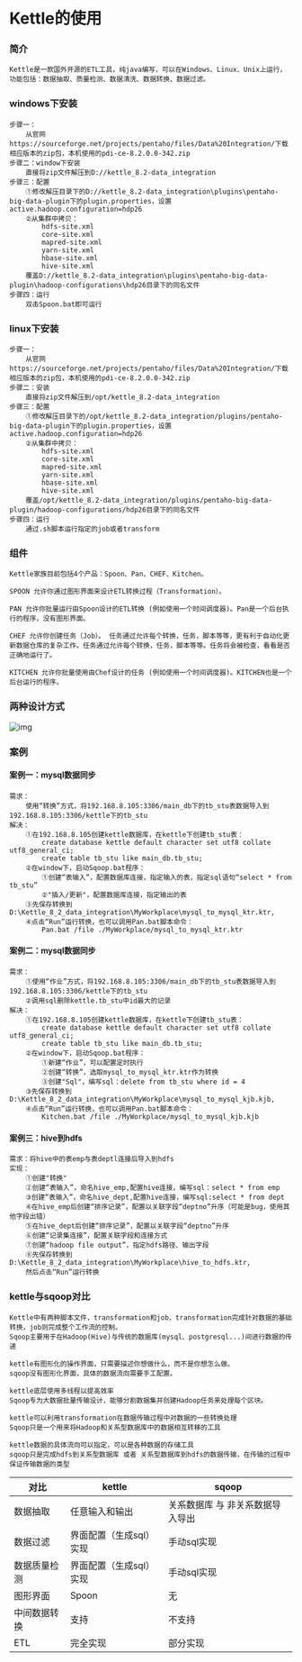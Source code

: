 # Kettle的使用

### 简介

```
Kettle是一款国外开源的ETL工具，纯java编写，可以在Windows、Linux、Unix上运行，功能包括：数据抽取、质量检测、数据清洗、数据转换、数据过滤。
```

### windows下安装

```
步骤一：
	从官网https://sourceforge.net/projects/pentaho/files/Data%20Integration/下载相应版本的zip包，本机使用的pdi-ce-8.2.0.0-342.zip
步骤二：window下安装
	直接将zip文件解压到D://kettle_8.2-data_integration
步骤三：配置
	①修改解压目录下的D://kettle_8.2-data_integration\plugins\pentaho-big-data-plugin下的plugin.properties，设置active.hadoop.configuration=hdp26
	②从集群中拷贝：
    	hdfs-site.xml
    	core-site.xml
    	mapred-site.xml
    	yarn-site.xml
    	hbase-site.xml
    	hive-site.xml
    覆盖D://kettle_8.2-data_integration\plugins\pentaho-big-data-plugin\hadoop-configurations\hdp26目录下的同名文件
步骤四：运行
	双击Spoon.bat即可运行
```

### linux下安装

```
步骤一：
	从官网https://sourceforge.net/projects/pentaho/files/Data%20Integration/下载相应版本的zip包，本机使用的pdi-ce-8.2.0.0-342.zip
步骤二：安装
	直接将zip文件解压到/opt/kettle_8.2-data_integration
步骤三：配置
	①修改解压目录下的/opt/kettle_8.2-data_integration/plugins/pentaho-big-data-plugin下的plugin.properties，设置active.hadoop.configuration=hdp26
	②从集群中拷贝：
    	hdfs-site.xml
    	core-site.xml
    	mapred-site.xml
    	yarn-site.xml
    	hbase-site.xml
    	hive-site.xml
    覆盖/opt/kettle_8.2-data_integration/plugins/pentaho-big-data-plugin/hadoop-configurations/hdp26目录下的同名文件
步骤四：运行
	通过.sh脚本运行指定的job或者transform
```

### 组件

```
Kettle家族目前包括4个产品：Spoon、Pan、CHEF、Kitchen。

SPOON 允许你通过图形界面来设计ETL转换过程（Transformation）。

PAN 允许你批量运行由Spoon设计的ETL转换 (例如使用一个时间调度器)。Pan是一个后台执行的程序，没有图形界面。

CHEF 允许你创建任务（Job）。 任务通过允许每个转换，任务，脚本等等，更有利于自动化更新数据仓库的复杂工作。任务通过允许每个转换，任务，脚本等等。任务将会被检查，看看是否正确地运行了。

KITCHEN 允许你批量使用由Chef设计的任务 (例如使用一个时间调度器)。KITCHEN也是一个后台运行的程序。
```

### 两种设计方式

![img](file:///C:\Users\Administrator\AppData\Local\Temp\ksohtml87540\wps1.png)

### 案例

#### 案例一：mysql数据同步

```
需求：
	使用“转换”方式，将192.168.8.105:3306/main_db下的tb_stu表数据导入到192.168.8.105:3306/kettle下的tb_stu
解决：
	①在192.168.8.105创建kettle数据库，在kettle下创建tb_stu表：
		create database kettle default character set utf8 collate utf8_general_ci;
		create table tb_stu like main_db.tb_stu;
	②在window下，启动Sqoop.bat程序：
		①创建“表输入”，配置数据库连接，指定输入的表，指定sql语句“select * from tb_stu”
		②"插入/更新"，配置数据库连接，指定输出的表
	③先保存转换到D:\Kettle_8_2_data_integration\MyWorkplace\mysql_to_mysql_ktr.ktr,
	④点击“Run”运行转换，也可以调用Pan.bat脚本命令：
		Pan.bat /file ./MyWorkplace/mysql_to_mysql_ktr.ktr
```

#### 案例二：mysql数据同步

```
需求：
	①使用“作业”方式，将192.168.8.105:3306/main_db下的tb_stu表数据导入到192.168.8.105:3306/kettle下的tb_stu
	②调用sql删除kettle.tb_stu中id最大的记录
解决：
	①在192.168.8.105创建kettle数据库，在kettle下创建tb_stu表：
		create database kettle default character set utf8 collate utf8_general_ci;
		create table tb_stu like main_db.tb_stu;
	②在window下，启动Sqoop.bat程序：
		①新建“作业”，可以配置定时执行
		②创建“转换”，选取mysql_to_mysql_ktr.ktr作为转换
		③创建"Sql"，编写sql：delete from tb_stu where id = 4
	③先保存转换到D:\Kettle_8_2_data_integration\MyWorkplace\mysql_to_mysql_kjb.kjb,
	④点击“Run”运行转换，也可以调用Pan.bat脚本命令：
		Kitchen.bat /file ./MyWorkplace/mysql_to_mysql_kjb.kjb
```

#### 案例三：hive到hdfs

```
需求：将hive中的表emp与表deptl连接后导入到hdfs
实现：
	①创建"转换"
	②创建“表输入”，命名hive_emp,配置hive连接，编写sql：select * from emp
	③创建“表输入”，命名hive_dept,配置hive连接，编写sql:select * from dept
	④在hive_emp后创建“排序记录”，配置以关联字段“deptno”升序（可能是bug，使用其他字段出错）
	⑤在hive_dept后创建“排序记录”，配置以关联字段“deptno”升序
	⑥创建“记录集连接”，配置关联字段和连接方式
	⑦创建“hadoop file output”，指定hdfs路径、输出字段
	⑧先保存转换到D:\Kettle_8_2_data_integration\MyWorkplace\hive_to_hdfs.ktr,
	然后点击“Run”运行转换
```

### kettle与sqoop对比

```
Kettle中有两种脚本文件，transformation和job，transformation完成针对数据的基础转换，job则完成整个工作流的控制。
Sqoop主要用于在Hadoop(Hive)与传统的数据库(mysql、postgresql...)间进行数据的传递

kettle有图形化的操作界面，只需要描述你想做什么，而不是你想怎么做。
sqoop没有图形化界面，具体的数据流向需要手工配置。

kettle底层使用多线程以提高效率
Sqoop专为大数据批量传输设计，能够分割数据集并创建Hadoop任务来处理每个区块。

kettle可以利用transformation在数据传输过程中对数据的一些转换处理
Sqoop只是一个用来将Hadoop和关系型数据库中的数据相互转移的工具

kettle数据的具体流向可以指定，可以是各种数据的存储工具
sqoop只是完成hdfs到关系型数据库 或者 关系型数据库到hdfs的数据传输，在传输的过程中保证传输数据的类型
```

| 对比         | kettle                  | sqoop                            |
| ------------ | ----------------------- | -------------------------------- |
| 数据抽取     | 任意输入和输出          | 关系数据库 与 非关系数据导入导出 |
| 数据过滤     | 界面配置（生成sql）实现 | 手动sql实现                      |
| 数据质量检测 | 界面配置（生成sql）实现 | 手动sql实现                      |
| 图形界面     | Spoon                   | 无                               |
| 中间数据转换 | 支持                    | 不支持                           |
| ETL          | 完全实现                | 部分实现                         |

